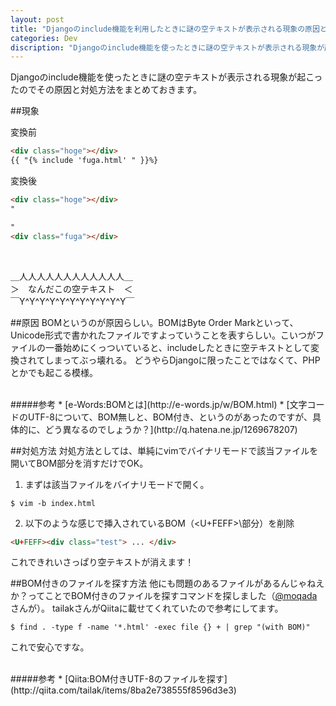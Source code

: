 ```yaml
---
layout: post
title: "Djangoのinclude機能を利用したときに謎の空テキストが表示される現象の原因と対策"
categories: Dev
discription: "Djangoのinclude機能を使ったときに謎の空テキストが表示される現象が起こったのでその原因と対処方法をまとめておきます。"
---
```


Djangoのinclude機能を使ったときに謎の空テキストが表示される現象が起こったのでその原因と対処方法をまとめておきます。

##現象

変換前

```html
<div class="hoge"></div>
{{ "{% include 'fuga.html' " }}%}
```

変換後

```html
<div class="hoge"></div>
"

"
<div class="fuga"></div>
```

<br />

＿人人人人人人人人人人人人＿ <br />
＞　なんだこの空テキスト　＜ <br />
￣Y^Y^Y^Y^Y^Y^Y^Y^Y^Y^Y￣

##原因
BOMというのが原因らしい。BOMはByte Order Markといって、Unicode形式で書かれたファイルですよっていうことを表すらしい。こいつがファイルの一番始めにくっついていると、includeしたときに空テキストとして変換されてしまってぶっ壊れる。
どうやらDjangoに限ったことではなくて、PHPとかでも起こる模様。

<br />
#####参考
* [e-Words:BOMとは](http://e-words.jp/w/BOM.html)
* [文字コードのUTF-8について、BOM無しと、BOM付き、というのがあったのですが、具体的に、どう異なるのでしょうか？](http://q.hatena.ne.jp/1269678207)

##対処方法
対処方法としては、単純にvimでバイナリモードで該当ファイルを開いてBOM部分を消すだけでOK。

1. まずは該当ファイルをバイナリモードで開く。

  ```vim
  $ vim -b index.html
  ```

2. 以下のような感じで挿入されているBOM（\<U+FEFF>\部分）を削除

  ```html
  <U+FEFF><div class="test"> ... </div>
  ```

これできれいさっぱり空テキストが消えます！

##BOM付きのファイルを探す方法
他にも問題のあるファイルがあるんじゃねえか？ってことでBOM付きのファイルを探すコマンドを探しました（[@moqada](https://twitter.com/moqada)さんが）。
tailakさんがQiitaに載せてくれていたので参考にしてます。

```vim
$ find . -type f -name '*.html' -exec file {} + | grep "(with BOM)"
```

これで安心ですな。

<br />
#####参考
* [Qiita:BOM付きUTF-8のファイルを探す](http://qiita.com/tailak/items/8ba2e738555f8596d3e3)
